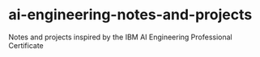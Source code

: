 # ai-engineering-notes-and-projects
Notes and projects inspired by the IBM AI Engineering Professional Certificate
